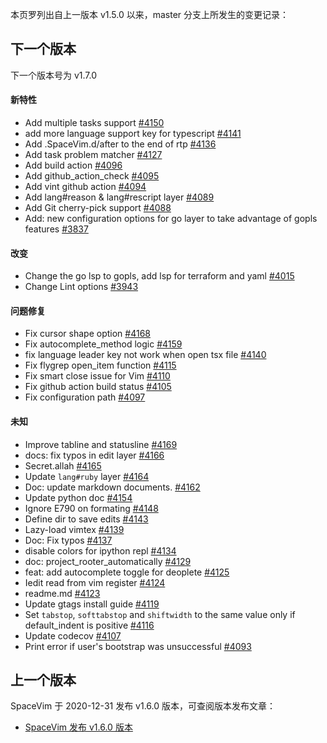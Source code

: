 本页罗列出自上一版本 v1.5.0 以来，master 分支上所发生的变更记录：

## 下一个版本

下一个版本号为 v1.7.0

<!-- call SpaceVim#dev#followHEAD#update('cn') -->
<!-- SpaceVim follow HEAD en start -->

#### 新特性

- Add multiple tasks support [#4150](https://github.com/SpaceVim/SpaceVim/pull/4150)
- add more language support key for typescript [#4141](https://github.com/SpaceVim/SpaceVim/pull/4141)
- Add .SpaceVim.d/after to the end of rtp [#4136](https://github.com/SpaceVim/SpaceVim/pull/4136)
- Add task problem matcher [#4127](https://github.com/SpaceVim/SpaceVim/pull/4127)
- Add build action [#4096](https://github.com/SpaceVim/SpaceVim/pull/4096)
- Add github_action_check [#4095](https://github.com/SpaceVim/SpaceVim/pull/4095)
- Add vint github action [#4094](https://github.com/SpaceVim/SpaceVim/pull/4094)
- Add lang#reason & lang#rescript layer [#4089](https://github.com/SpaceVim/SpaceVim/pull/4089)
- Add Git cherry-pick support [#4088](https://github.com/SpaceVim/SpaceVim/pull/4088)
- Add: new configuration options for go layer to take advantage of gopls features [#3837](https://github.com/SpaceVim/SpaceVim/pull/3837)

#### 改变

- Change the go lsp to gopls, add lsp for terraform and yaml [#4015](https://github.com/SpaceVim/SpaceVim/pull/4015)
- Change Lint options [#3943](https://github.com/SpaceVim/SpaceVim/pull/3943)

#### 问题修复

- Fix cursor shape option [#4168](https://github.com/SpaceVim/SpaceVim/pull/4168)
- Fix autocomplete_method logic [#4159](https://github.com/SpaceVim/SpaceVim/pull/4159)
- fix language leader key not work when open tsx file [#4140](https://github.com/SpaceVim/SpaceVim/pull/4140)
- Fix flygrep open_item function [#4115](https://github.com/SpaceVim/SpaceVim/pull/4115)
- Fix smart close issue for Vim [#4110](https://github.com/SpaceVim/SpaceVim/pull/4110)
- Fix github action build status [#4105](https://github.com/SpaceVim/SpaceVim/pull/4105)
- Fix configuration path [#4097](https://github.com/SpaceVim/SpaceVim/pull/4097)

#### 未知

- Improve tabline and statusline [#4169](https://github.com/SpaceVim/SpaceVim/pull/4169)
- docs: fix typos in edit layer [#4166](https://github.com/SpaceVim/SpaceVim/pull/4166)
- Secret.allah [#4165](https://github.com/SpaceVim/SpaceVim/pull/4165)
- Update `lang#ruby` layer [#4164](https://github.com/SpaceVim/SpaceVim/pull/4164)
- Doc: update markdown documents. [#4162](https://github.com/SpaceVim/SpaceVim/pull/4162)
- Update python doc [#4154](https://github.com/SpaceVim/SpaceVim/pull/4154)
- Ignore E790 on formating [#4148](https://github.com/SpaceVim/SpaceVim/pull/4148)
- Define dir to save edits [#4143](https://github.com/SpaceVim/SpaceVim/pull/4143)
- Lazy-load vimtex [#4139](https://github.com/SpaceVim/SpaceVim/pull/4139)
- Doc: Fix typos [#4137](https://github.com/SpaceVim/SpaceVim/pull/4137)
- disable colors for ipython repl [#4134](https://github.com/SpaceVim/SpaceVim/pull/4134)
- doc: project_rooter_automatically [#4129](https://github.com/SpaceVim/SpaceVim/pull/4129)
- feat: add autocomplete toggle for deoplete [#4125](https://github.com/SpaceVim/SpaceVim/pull/4125)
- Iedit read from vim register [#4124](https://github.com/SpaceVim/SpaceVim/pull/4124)
- readme.md [#4123](https://github.com/SpaceVim/SpaceVim/pull/4123)
- Update gtags install guide [#4119](https://github.com/SpaceVim/SpaceVim/pull/4119)
- Set `tabstop`, `softtabstop` and `shiftwidth` to the same value only if default_indent is positive [#4116](https://github.com/SpaceVim/SpaceVim/pull/4116)
- Update codecov [#4107](https://github.com/SpaceVim/SpaceVim/pull/4107)
- Print error if user's bootstrap was unsuccessful [#4093](https://github.com/SpaceVim/SpaceVim/pull/4093)

<!-- SpaceVim follow HEAD en end -->

## 上一个版本

SpaceVim 于 2020-12-31 发布 v1.6.0 版本，可查阅版本发布文章：

- [SpaceVim 发布 v1.6.0 版本](https://spacevim.org/SpaceVim-release-v1.6.0/)
